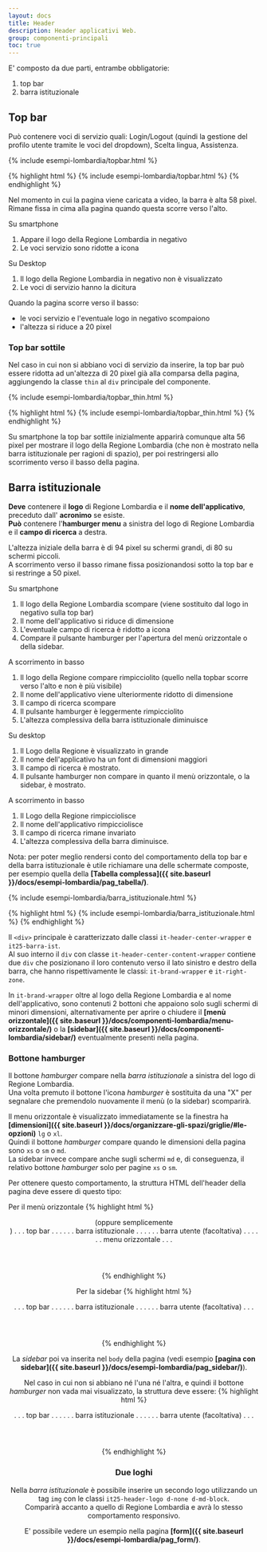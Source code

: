 ```yaml
---
layout: docs
title: Header
description: Header applicativi Web.
group: componenti-principali
toc: true
---
```


<!-- Style override for Documentation purposes -->
<style>
  @media (max-width: 991px) {
    .it-header-slim-wrapper .it-header-slim-wrapper-content a.btn-full {
      margin-top: -7px;
    }
  }
  .it25-hamburger-btn-wrapper {
    display: none;
  }
</style>


E' composto da due parti, entrambe obbligatorie:
1. top bar
2. barra istituzionale

## Top bar
Può contenere voci di servizio quali: Login/Logout (quindi la gestione del profilo utente tramite le voci del dropdown), Scelta lingua, Assistenza.

<div class="bd-example">
{% include esempi-lombardia/topbar.html %}
</div>

{% highlight html %}
{% include esempi-lombardia/topbar.html %}
{% endhighlight %}

Nel momento in cui la pagina viene caricata a video, la barra è alta 58 pixel.  
Rimane fissa in cima alla pagina quando questa scorre verso l'alto.

Su smartphone
1. Appare il logo della Regione Lombardia in negativo
2. Le voci servizio sono ridotte a icona

Su Desktop
1. Il logo della Regione Lombardia in negativo non è visualizzato
2. Le voci di servizio hanno la dicitura

Quando la pagina scorre verso il basso:
- le voci servizio e l'eventuale logo in negativo scompaiono
- l'altezza si riduce a 20 pixel

### Top bar sottile
Nel caso in cui non si abbiano voci di servizio da inserire, la top bar può essere ridotta ad un'altezza di 20 pixel già alla comparsa della pagina, aggiungendo la classe `thin` al `div` principale del componente.

<div class="bd-example">
{% include esempi-lombardia/topbar_thin.html %}
</div>

{% highlight html %}
{% include esempi-lombardia/topbar_thin.html %}
{% endhighlight %}


Su smartphone la top bar sottile inizialmente apparirà comunque alta 56 pixel per mostrare il logo della Regione Lombardia (che non è mostrato nella barra istituzionale per ragioni di spazio), per poi restringersi allo scorrimento verso il basso della pagina.


## Barra istituzionale

**Deve** contenere il **logo** di Regione Lombardia e il **nome dell'applicativo**, preceduto dall' **acronimo** se esiste.  
**Può** contenere l'**hamburger menu** a sinistra del logo di Regione Lombardia e il **campo di ricerca** a destra.

L'altezza iniziale della barra è di 94 pixel su schermi grandi, di 80 su schermi piccoli.  
A scorrimento verso il basso rimane fissa posizionandosi sotto la top bar e si restringe a 50 pixel.

Su smartphone
1. Il logo della Regione Lombardia scompare (viene sostituito dal logo in negativo sulla top bar)
2. Il nome dell'applicativo si riduce di dimensione
3. L'eventuale campo di ricerca è ridotto a icona
4. Compare il pulsante hamburger per l'apertura del menù orizzontale o della sidebar.

A scorrimento in basso
1. Il logo della Regione compare rimpicciolito (quello nella topbar scorre verso l'alto e non è più visibile)
2. Il nome dell'applicativo viene ulteriormente ridotto di dimensione
3. Il campo di ricerca scompare
4. Il pulsante hamburger è leggermente rimpicciolito
5. L'altezza complessiva della barra istituzionale diminuisce

Su desktop
1. Il Logo della Regione è visualizzato in grande
2. Il nome dell'applicativo ha un font di dimensioni maggiori
3. Il campo di ricerca è mostrato.
4. Il pulsante hamburger non compare in quanto il menù orizzontale, o la sidebar, è mostrato.

A scorrimento in basso
1. Il Logo della Regione rimpicciolisce
2. Il nome dell'applicativo rimpicciolisce
3. Il campo di ricerca rimane invariato
4. L'altezza complessiva della barra diminuisce.

Nota: per poter meglio rendersi conto del comportamento della top bar e della barra istituzionale è utile richiamare una delle schermate composte, per esempio quella della **[Tabella complessa]({{ site.baseurl }}/docs/esempi-lombardia/pag_tabella/)**.

<div class="bd-example">
{% include esempi-lombardia/barra_istituzionale.html %}
</div>

{% highlight html %}
{% include esempi-lombardia/barra_istituzionale.html %}
{% endhighlight %}

Il `<div>` principale è caratterizzato dalle classi `it-header-center-wrapper` e `it25-barra-ist`.  
Al suo interno il `div` con classe `it-header-center-content-wrapper` contiene due `div` che posizionano il loro contenuto verso il lato sinistro e destro della barra, che hanno rispettivamente le classi: `it-brand-wrapper` e `it-right-zone`.  

In  `it-brand-wrapper` oltre al logo della Regione Lombardia e al nome dell'applicativo, sono contenuti 2 bottoni che appaiono solo sugli schermi di minori dimensioni, alternativamente per aprire o chiudere il **[menù orizzontale]({{ site.baseurl }}/docs/componenti-lombardia/menu-orizzontale/)** o la **[sidebar]({{ site.baseurl }}/docs/componenti-lombardia/sidebar/)** eventualmente presenti nella pagina.



### Bottone hamburger

Il bottone *hamburger* compare nella *barra istituzionale* a sinistra del logo di Regione Lombardia.  
Una volta premuto il bottone l'icona *hamburger* è sostituita da una "X" per segnalare che premendolo nuovamente il menù (o la sidebar) scomparirà.

Il menu orizzontale è visualizzato immediatamente se la finestra ha **[dimensioni]({{ site.baseurl }}/docs/organizzare-gli-spazi/griglie/#le-opzioni)** `lg` o `xl`.    
Quindi il bottone *hamburger* compare quando le dimensioni della pagina sono `xs` o `sm` o `md`.  
La sidebar invece compare anche sugli schermi `md` e, di conseguenza, il relativo bottone *hamburger* solo per pagine `xs` o `sm`.  

Per ottenere questo comportamento, la struttura HTML dell'header della pagina deve essere di questo tipo:

Per il menù orizzontale
{% highlight html %}
<header class="it25-menu"> (oppure semplicemente <header>)
  . . . top bar . . .
  . . . barra istituzionale . . .
  . . . barra utente (facoltativa) . . .
  . . . menu orizzontale . . .
</header>
{% endhighlight %}

Per la sidebar
{% highlight html %}
<header class="it25-sidebar">
  . . . top bar . . .
  . . . barra istituzionale . . .
  . . . barra utente (facoltativa) . . .
</header>
{% endhighlight %}

La *sidebar* poi va inserita nel `body` della pagina (vedi esempio **[pagina con sidebar]({{ site.baseurl }}/docs/esempi-lombardia/pag_sidebar/)**).

Nel caso in cui non si abbiano né l'una né l'altra, e quindi il bottone *hamburger* non vada mai visualizzato, la struttura deve essere:
{% highlight html %}
<header class="it25-none">
  . . . top bar . . .
  . . . barra istituzionale . . .
  . . . barra utente (facoltativa) . . .
</header>
{% endhighlight %}


### Due loghi
Nella *barra istituzionale* è possibile inserire un secondo logo utilizzando un tag `img` con le classi `it25-header-logo d-none d-md-block`.  
Comparirà accanto a quello di Regione Lombardia e avrà lo stesso comportamento responsivo.

E' possibile vedere un esempio nella pagina **[form]({{ site.baseurl }}/docs/esempi-lombardia/pag_form/)**.
